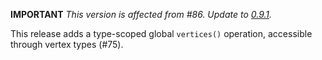 **IMPORTANT** *This version is affected from #86. Update to [0.9.1](https://github.com/bio4j/angulillos/releases/tag/v0.9.0).*

This release adds a type-scoped global `vertices()` operation, accessible through vertex types (#75).
